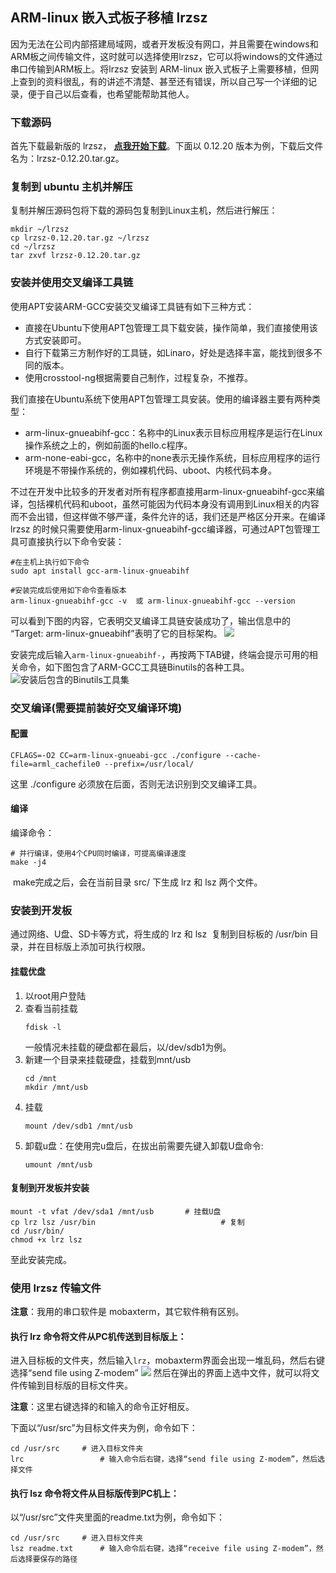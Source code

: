 ## ARM-linux 嵌入式板子移植 lrzsz

因为无法在公司内部搭建局域网，或者开发板没有网口，并且需要在windows和ARM板之间传输文件，这时就可以选择使用lrzsz，它可以将windows的文件通过串口传输到ARM板上。将lrzsz 安装到 ARM-linux 嵌入式板子上需要移植，但网上查到的资料很乱，有的讲述不清楚、甚至还有错误，所以自己写一个详细的记录，便于自己以后查看，也希望能帮助其他人。

<!-- more -->

### 下载源码

首先下载最新版的 lrzsz， [**点我开始下载**](https://ohse.de/uwe/software/lrzsz.html)。下面以 0.12.20 版本为例，下载后文件名为：lrzsz-0.12.20.tar.gz。

 ### 复制到 ubuntu 主机并解压

复制并解压源码包将下载的源码包复制到Linux主机，然后进行解压：
```shell
mkdir ~/lrzsz
cp lrzsz-0.12.20.tar.gz ~/lrzsz
cd ~/lrzsz
tar zxvf lrzsz-0.12.20.tar.gz
```

### 安装并使用交叉编译工具链

使用APT安装ARM-GCC安装交叉编译工具链有如下三种方式：

- 直接在Ubuntu下使用APT包管理工具下载安装，操作简单，我们直接使用该方式安装即可。
- 自行下载第三方制作好的工具链，如Linaro，好处是选择丰富，能找到很多不同的版本。
- 使用crosstool-ng根据需要自己制作，过程复杂，不推荐。

我们直接在Ubuntu系统下使用APT包管理工具安装。使用的编译器主要有两种类型：

- arm-linux-gnueabihf-gcc：名称中的Linux表示目标应用程序是运行在Linux操作系统之上的，例如前面的hello.c程序。
- arm-none-eabi-gcc，名称中的none表示无操作系统，目标应用程序的运行环境是不带操作系统的，例如裸机代码、uboot、内核代码本身。

不过在开发中比较多的开发者对所有程序都直接用arm-linux-gnueabihf-gcc来编译，包括裸机代码和uboot，虽然可能因为代码本身没有调用到Linux相关的内容而不会出错，但这样做不够严谨，条件允许的话，我们还是严格区分开来。在编译 lrzsz 的时候只需要使用arm-linux-gnueabihf-gcc编译器，可通过APT包管理工具可直接执行以下命令安装：

```shell
#在主机上执行如下命令
sudo apt install gcc-arm-linux-gnueabihf
```

```shell
#安装完成后使用如下命令查看版本
arm-linux-gnueabihf-gcc -v  或 arm-linux-gnueabihf-gcc --version
```

可以看到下图的内容，它表明交叉编译工具链安装成功了，输出信息中的 “Target: arm-linux-gnueabihf”表明了它的目标架构。
![](https://gitee.com/babbittry321/blogImages/raw/master/img/%E5%BE%AE%E4%BF%A1%E6%88%AA%E5%9B%BE_20210306203223.png)

安装完成后输入`arm-linux-gnueabihf-`，再按两下TAB键，终端会提示可用的相关命令，如下图包含了ARM-GCC工具链Binutils的各种工具。![安装后包含的Binutils工具集](https://gitee.com/babbittry321/blogImages/raw/master/img/Image.png)


### 交叉编译(需要提前装好交叉编译环境)

 #### 配置

 ```shell
CFLAGS=-O2 CC=arm-linux-gnueabi-gcc ./configure --cache-file=arml_cachefile0 --prefix=/usr/local/
 ```
这里 ./configure 必须放在后面，否则无法识别到交叉编译工具。 

#### 编译

编译命令：

```shell
# 并行编译，使用4个CPU同时编译，可提高编译速度
make -j4                              
```

 make完成之后，会在当前目录 src/ 下生成 lrz 和 lsz 两个文件。 

 ### 安装到开发板

通过网络、U盘、SD卡等方式，将生成的 lrz 和 lsz  复制到目标板的 /usr/bin 目录，并在目标版上添加可执行权限。

#### 挂载优盘


1. 以root用户登陆
2. 查看当前挂载
    ```shell
    fdisk -l
    ```
    一般情况未挂载的硬盘都在最后，以/dev/sdb1为例。
3. 新建一个目录来挂载硬盘，挂载到mnt/usb
    ```shell
    cd /mnt
    mkdir /mnt/usb
    ```
4. 挂载
    ```shell
    mount /dev/sdb1 /mnt/usb
    ```
5. 卸载u盘：在使用完u盘后，在拔出前需要先键入卸载U盘命令:
    ```shell
    umount /mnt/usb 
    ```

#### 复制到开发板并安装

```shell
mount -t vfat /dev/sda1 /mnt/usb       # 挂载U盘
cp lrz lsz /usr/bin                            # 复制
cd /usr/bin/
chmod +x lrz lsz
```

至此安装完成。

### 使用 lrzsz 传输文件

**注意**：我用的串口软件是 mobaxterm，其它软件稍有区别。

#### 执行 lrz 命令将文件从PC机传送到目标版上：

进入目标板的文件夹，然后输入`lrz`，mobaxterm界面会出现一堆乱码，然后右键选择“send file using Z-modem”
![](https://gitee.com/babbittry321/blogImages/raw/master/img/20210306211059.png)
然后在弹出的界面上选中文件，就可以将文件传输到目标版的目标文件夹。

**注意**：这里右键选择的和输入的命令正好相反。

下面以“/usr/src”为目标文件夹为例，命令如下：

```shell
cd /usr/src     # 进入目标文件夹
lrc                 # 输入命令后右键，选择“send file using Z-modem”，然后选择文件
```

#### 执行 lsz 命令将文件从目标版传到PC机上：

以“/usr/src”文件夹里面的readme.txt为例，命令如下：

```shell
cd /usr/src     # 进入目标文件夹
lsz readme.txt      # 输入命令后右键，选择“receive file using Z-modem”，然后选择要保存的路径
```